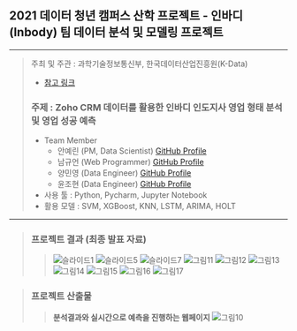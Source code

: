 ## 2021 데이터 청년 캠퍼스 산학 프로젝트 - 인바디(Inbody) 팀 데이터 분석 및 모델링 프로젝트
-----------------------------------------------------
> 주최 및 주관 : 과학기술정보통신부, 한국데이터산업진흥원(K-Data)  
> + [참고 링크](https://dataonair.or.kr/bigjob/) 
> ### 주제 : __Zoho CRM 데이터를 활용한 인바디 인도지사 영업 형태 분석 및 영업 성공 예측__
> + Team Member 
>   + 안예린 (PM, Data Scientist) [GitHub Profile](https://github.com/girlwcode)
>   + 남규언 (Web Programmer) [GitHub Profile](https://github.com/gyuunnam)
>   + 양민영 (Data Engineer) [GitHub Profile](https://github.com/MinYeong-37)
>   + 윤조현 (Data Engineer) [GitHub Profile](https://github.com/porory415)
> + 사용 툴 : Python, Pycharm, Jupyter Notebook 
> + 활용 모델 : SVM, XGBoost, KNN, LSTM, ARIMA, HOLT

-------------------------------------------------------
> ### 프로젝트 결과 (최종 발표 자료)
> > ![슬라이드1](https://user-images.githubusercontent.com/69211032/158623823-bb89ff89-cfc0-4234-abc5-b16e8fc6815d.PNG)
> > ![슬라이드5](https://user-images.githubusercontent.com/69211032/158623870-075647bd-380c-4ae7-9b3c-227ab34f1ce0.PNG)
> > ![슬라이드7](https://user-images.githubusercontent.com/69211032/158623898-c5822e0a-8b9b-4dd6-8dbf-20d97177791d.PNG)
> > ![그림11](https://user-images.githubusercontent.com/69211032/158624031-b59a0937-e9c6-40bf-88b2-1cc3df4fe765.png)
> > ![그림12](https://user-images.githubusercontent.com/69211032/158624110-3bb05b1b-c6e1-4049-ba86-0569efe9c7dd.png)
> > ![그림13](https://user-images.githubusercontent.com/69211032/158624135-7aaa5fc8-5fc1-4b86-9871-40290230cbeb.png)
> > ![그림14](https://user-images.githubusercontent.com/69211032/158624147-40d9aa95-4a14-4326-a352-81dcd7b90ae8.png)
> > ![그림15](https://user-images.githubusercontent.com/69211032/158624158-66bae066-730c-4a06-a249-4e0f884eef91.png)
> > ![그림16](https://user-images.githubusercontent.com/69211032/158624170-28ff39eb-2ae0-411d-b8bc-d13046ddd734.png)
> > ![그림17](https://user-images.githubusercontent.com/69211032/158624183-7f66c8cd-b14a-47a4-bcec-082bbfaabf45.png)

> ### 프로젝트 산출물
> > __분석결과와 실시간으로 예측을 진행하는 웹페이지__
> > ![그림10](https://user-images.githubusercontent.com/69211032/158624199-e91c94a3-c80d-4911-bcc2-64a1b3c26609.png)
